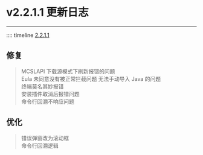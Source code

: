 # v2.2.1.1 更新日志  

___
:::: timeline [2.2.1.1](https://github.com/MCSLTeam/MCSL2/releases/tag/v2.2.1.1)  

## 修复  

> MCSLAPI 下载源模式下刷新报错的问题  
> Eula 未同意没有被正常拦截问题
> 无法手动导入 Java 的问题  
> 终端莫名其妙报错  
> 安装插件取消后报错问题  
> 命令行回溯不响应问题  

## 优化  

> 错误弹窗改为滚动框  
> 命令行回溯逻辑  
